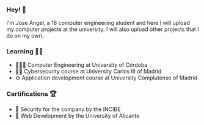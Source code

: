 ### Hey! 👋
I'm Jose Angel, a 18 computer engineering student and here I will upload my computer projects at the university.
I will also upload other projects that I do on my own.

### Learning 👨‍💻
- 👨🏻‍🎓 Computer Engineering at University of Córdoba
- 🕵🏻 Cybersecurity course at University Carlos III of Madrid
- ⚙️ Application development course at University Complutense of Madrid

### Certifications 🏆
- 🏅 Security for the company by the INCIBE
- 🏅 Web Development by the University of Alicante

<!--
**Joselete77/Joselete77** is a ✨ _special_ ✨ repository because its `README.md` (this file) appears on your GitHub profile.

Here are some ideas to get you started:

- 🔭 I’m currently working on ...
- 🌱 I’m currently learning ...
- 👯 I’m looking to collaborate on ...
- 🤔 I’m looking for help with ...
- 💬 Ask me about ...
- 📫 How to reach me: ...
- 😄 Pronouns: ...
- ⚡ Fun fact: ...
-->
